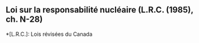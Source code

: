 ## Loi sur la responsabilité nucléaire (L.R.C. (1985), ch. N-28)
  *[L.R.C.]: Lois révisées du Canada
